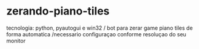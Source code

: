 # zerando-piano-tiles
tecnologia: python, pyautogui e win32 / bot para zerar game piano tiles de forma automatica /necessario configuraçao conforme resoluçao do seu monitor
